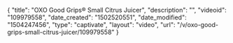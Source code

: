 {
    "title": "OXO Good Grips&reg; Small Citrus Juicer",
    "description": "",
    "videoid": "109979558",
    "date_created": "1502520551",
    "date_modified": "1504247456",
    "type": "captivate",
    "layout": "video",
    "url": "\/v\/oxo-good-grips-small-citrus-juicer\/109979558"
}
